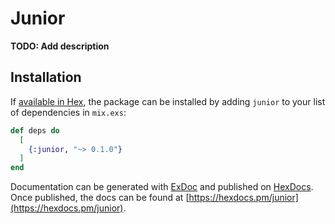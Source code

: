 # Junior

**TODO: Add description**

## Installation

If [available in Hex](https://hex.pm/docs/publish), the package can be installed
by adding `junior` to your list of dependencies in `mix.exs`:

```elixir
def deps do
  [
    {:junior, "~> 0.1.0"}
  ]
end
```

Documentation can be generated with [ExDoc](https://github.com/elixir-lang/ex_doc)
and published on [HexDocs](https://hexdocs.pm). Once published, the docs can
be found at [https://hexdocs.pm/junior](https://hexdocs.pm/junior).

